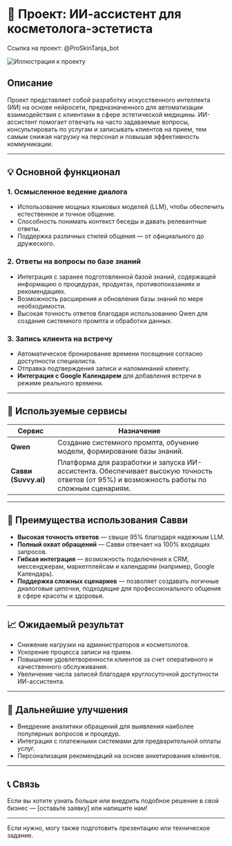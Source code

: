 # 📌 Проект: ИИ-ассистент для косметолога-эстетиста

Ссылка на проект: @ProSkinTanja_bot

![Иллюстрация к проекту](https://example.com/image.png)

## Описание
Проект представляет собой разработку искусственного интеллекта (ИИ) на основе нейросети, предназначенного для автоматизации взаимодействия с клиентами в сфере эстетической медицины. ИИ-ассистент помогает отвечать на часто задаваемые вопросы, консультировать по услугам и записывать клиентов на прием, тем самым снижая нагрузку на персонал и повышая эффективность коммуникации.

---

## 💡 Основной функционал

### 1. **Осмысленное ведение диалога**
- Использование мощных языковых моделей (LLM), чтобы обеспечить естественное и точное общение.
- Способность понимать контекст беседы и давать релевантные ответы.
- Поддержка различных стилей общения — от официального до дружеского.

### 2. **Ответы на вопросы по базе знаний**
- Интеграция с заранее подготовленной базой знаний, содержащей информацию о процедурах, продуктах, противопоказаниях и рекомендациях.
- Возможность расширения и обновления базы знаний по мере необходимости.
- Высокая точность ответов благодаря использованию Qwen для создания системного промпта и обработки данных.

### 3. **Запись клиента на встречу**
- Автоматическое бронирование времени посещения согласно доступности специалиста.
- Отправка подтверждения записи и напоминаний клиенту.
- **Интеграция с Google Календарем** для добавления встречи в режиме реального времени.

---

## 🔧 Используемые сервисы

| Сервис       | Назначение |
|--------------|------------|
| **Qwen**     | Создание системного промпта, обучение модели, формирование базы знаний. |
| **Савви (Suvvy.ai)** | Платформа для разработки и запуска ИИ-ассистента. Обеспечивает высокую точность ответов (от 95%) и возможность работы по сложным сценариям. |

---

## 🤖 Преимущества использования Савви
- **Высокая точность ответов** — свыше 95% благодаря надежным LLM.
- **Полный охват обращений** — Савви отвечает на 100% входящих запросов.
- **Гибкая интеграция** — возможность подключения к CRM, мессенджерам, маркетплейсам и календарям (например, Google Календарь).
- **Поддержка сложных сценариев** — позволяет создавать логичные диалоговые цепочки, подходящие для профессионального общения в сфере красоты и здоровья.

---

## 📈 Ожидаемый результат

- Снижение нагрузки на администраторов и косметологов.
- Ускорение процесса записи на прием.
- Повышение удовлетворенности клиентов за счет оперативного и качественного обслуживания.
- Увеличение числа записей благодаря круглосуточной доступности ИИ-ассистента.

---

## 📌 Дальнейшие улучшения
- Внедрение аналитики обращений для выявления наиболее популярных вопросов и процедур.
- Интеграция с платежными системами для предварительной оплаты услуг.
- Персонализация рекомендаций на основе анкетирования клиентов.

---

## 📞 Связь
Если вы хотите узнать больше или внедрить подобное решение в свой бизнес — [оставьте заявку] или напишите нам!

--- 

Если нужно, могу также подготовить презентацию или техническое задание.
